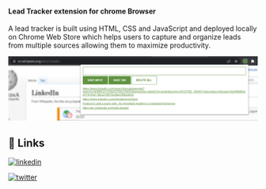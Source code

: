 #### Lead Tracker extension for chrome Browser

A lead tracker is built using HTML, CSS and JavaScript and deployed locally on Chrome Web Store which helps users to capture and organize leads from multiple sources allowing them to maximize productivity.

![Lead Tracker](./Extension.png)

## 🔗 Links

[![linkedin](https://img.shields.io/badge/linkedin-0A66C2?style=for-the-badge&logo=linkedin&logoColor=white)](https://www.linkedin.com/in/imsaw/)

[![twitter](https://img.shields.io/badge/twitter-1DA1F2?style=for-the-badge&logo=twitter&logoColor=white)](https://twitter.com/im_SsAaWw/)
